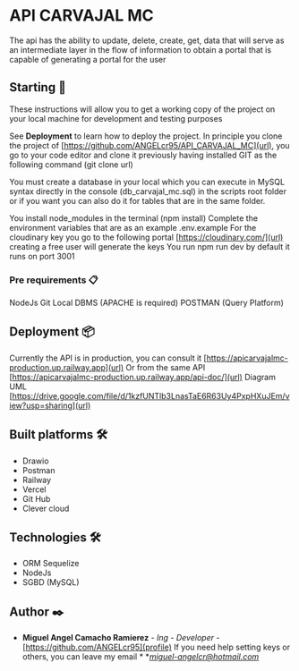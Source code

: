 # API CARVAJAL MC

The api has the ability to update, delete, create, get, data that will serve as an intermediate layer in the flow of information to obtain a portal that is capable of generating a portal for the user

## Starting 🚀

These instructions will allow you to get a working copy of the project on your local machine for development and testing purposes


See **Deployment** to learn how to deploy the project.
In principle you clone the project of [https://github.com/ANGELcr95/API_CARVAJAL_MC](url), you go to your code editor and clone it previously having installed GIT as the following command (git clone url)

You must create a database in your local which you can execute in MySQL syntax directly in the console (db_carvajal_mc.sql) in the scripts root folder or if you want you can also do it for tables that are in the same folder.

You install node_modules in the terminal (npm install)
Complete the environment variables that are as an example .env.example
For the cloudinary key you go to the following portal [https://cloudinary.com/](url) creating a free user will generate the keys
You run npm run dev by default it runs on port 3001


### Pre requirements 📋

NodeJs
Git
Local DBMS (APACHE is required)
POSTMAN (Query Platform)

## Deployment 📦

Currently the API is in production, you can consult it [https://apicarvajalmc-production.up.railway.app](url)
Or from the same API [https://apicarvajalmc-production.up.railway.app/api-doc/](url)
Diagram UML [https://drive.google.com/file/d/1kzfUNTlb3LnasTaE6R63Uy4PxpHXuJEm/view?usp=sharing](url)

## Built platforms 🛠️

* Drawio
* Postman
* Railway
* Vercel
* Git Hub
* Clever cloud

## Technologies 🛠️
* ORM Sequelize
* NodeJs
* SGBD (MySQL)

## Author ✒️

* **Miguel Angel Camacho Ramierez** - *Ing - Developer* - [https://github.com/ANGELcr95](profile)
If you need help setting keys or others, you can leave my email * **miguel-angelcr@hotmail.com* 

